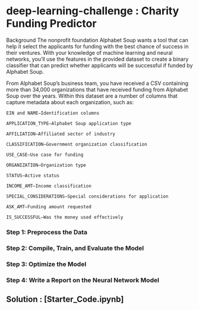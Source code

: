# deep-learning-challenge : Charity Funding Predictor

Background
The nonprofit foundation Alphabet Soup wants a tool that can help it select the applicants for funding with the best chance of success in their ventures. With your knowledge of machine learning and neural networks, you’ll use the features in the provided dataset to create a binary classifier that can predict whether applicants will be successful if funded by Alphabet Soup.

From Alphabet Soup’s business team, you have received a CSV containing more than 34,000 organizations that have received funding from Alphabet Soup over the years. Within this dataset are a number of columns that capture metadata about each organization, such as:

`EIN and NAME—Identification columns`

`APPLICATION_TYPE—Alphabet Soup application type`

`AFFILIATION—Affiliated sector of industry`

`CLASSIFICATION—Government organization classification`

`USE_CASE—Use case for funding`

`ORGANIZATION—Organization type`

`STATUS—Active status`

`INCOME_AMT—Income classification`

`SPECIAL_CONSIDERATIONS—Special considerations for application`

`ASK_AMT—Funding amount requested`

`IS_SUCCESSFUL—Was the money used effectively`


### Step 1: Preprocess the Data
### Step 2: Compile, Train, and Evaluate the Model
### Step 3: Optimize the Model
### Step 4: Write a Report on the Neural Network Model

## Solution : [Starter_Code.ipynb]
